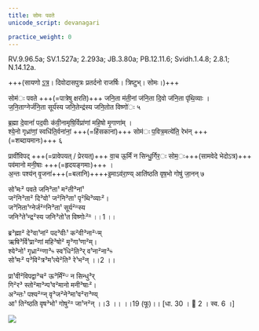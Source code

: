 ```yaml
---
title: सोमः पवते
unicode_script: devanagari

practice_weight: 0
---
```



RV.9.96.5a; SV.1.527a; 2.293a; JB.3.80a; PB.12.11.6; Svidh.1.4.8; 2.8.1; N.14.12a.

+++(सायणो [ऽत्र](https://archive.org/stream/RgVedaWithSayanasCommentaryPart4/rv_sayanabhasya_part4#page/n303/mode/2up&sa=D&ust=1542425956294000)। दिवोदासपुत्रः प्रतर्दनो राजर्षिः। त्रिष्टुभ्। सोमः।)+++

सोम॑ः पवते +++(=पात्रेषु क्षरति)+++ जनि॒ता म॑ती॒नां ज॑नि॒ता दि॒वो ज॑नि॒ता पृ॑थि॒व्याः ।  
ज॒नि॒ताग्नेर्ज॑नि॒ता सूर्य॑स्य जनि॒तेन्द्र॑स्य जनि॒तोत विष्णो॑ः ५

ब्र॒ह्मा दे॒वानां॑ पद॒वीः क॑वी॒नामृषि॒र्विप्रा॑णां महि॒षो मृ॒गाणा॑म् ।  
श्ये॒नो गृध्रा॑णां॒ स्वधि॑ति॒र्वना॑नां॒ +++(=हिंसकानां)+++ सोम॑ः प॒वित्र॒मत्ये॑ति॒ रेभ॑न् +++(=शब्दायमानः)+++ ६

प्रावी॑विपद् +++(=प्रावेपयत् / प्रेरयत्)+++ वा॒च ऊ॒र्मिं न सिन्धु॒र्गिर॒ः सोम॒ः+++(सामवेदे भेदोऽत्र)+++ पव॑मानो मनी॒षाः +++(=हृदयङ्गमाः)+++ ।  
अ॒न्तः पश्य॑न् वृ॒जना॑+++(=बलानि)++++इ॒माऽव॑रा॒ण्य् आति॑ष्ठति वृष॒भो गोषु॑ जा॒नन् ७

सो¹मः² पवते जनि³ता¹ म²ती³नां¹  
ज²नि³ता² दि³वो¹ ज²नि³ता¹ पृ²थि³व्याः²।  
ज³निता¹ग्नेर्ज²ᴿनि³ता¹ सूर्य²ᴿस्य  
जनि³ते¹न्द्र²स्य जनि³तो¹त विष्णोः²ᴿ ।।1 ।।

ब्र³ह्मा² दे³वा¹नां² पद³वीः¹ क²वी³ना²ᵁम्  
ऋषि³र्वि¹प्रा²णां महि³षो² मृ³गा¹णा²म्।  
श्ये³नो¹ गृध्रा²ᴿणा³ᳱ स्व¹धि²ति³र् व¹ना²ना³ᳱ  
सो¹मः² प³वि²त्र³म¹त्ये²ति³ रे¹भ²न् ।।2 ।।

प्रा¹वी²विपद्वा³च² ऊ³र्मिं²ᵁ न सिन्धु³र्  
गि²र³ स्तो²मा³न्प¹व²मानो मनी³षाः²।  
अ³न्तः¹ पश्य²ᴿन् वृ³ज²ने³मा¹व²रा³ण्य्  
आ¹ ति²ष्ठति वृष³भो¹ गोषु²ᴿ जा¹न²न् ।।3 ।। ।।19 (फू)।। [धा. 30 ।  2 । स्व. 6 ।]

![](../../images/soma_moon_chandra.jpg)

